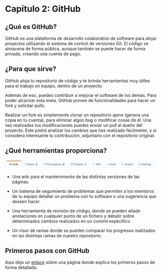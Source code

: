 # Capítulo 2: GitHub

## ¿Qué es GitHub?

GitHub es una plataforma de desarrollo colaborativo de software para alojar proyectos
utilizando el sistema de control de versiones Git. El código se almacena de forma
pública, aunque también se puede hacer de forma privada, creando una cuenta de pago.

## ¿Para que sirve?

GitHub aloja tu repositorio de código y te brinda herramientas muy útiles para el
trabajo en equipo, dentro de un proyecto.

Además de eso, puedes contribuir a mejorar el software de los demás. Para poder
alcanzar esta meta, GitHub provee de funcionalidades para hacer un fork y solicitar pulls.

Realizar un fork es simplemente clonar un repositorio ajeno (genera una copia en tu cuenta),
para eliminar algún bug o modificar cosas de él. Una vez realizadas tus modificaciones puedes
enviar un pull al dueño del proyecto. Éste podrá analizar los cambios que has realizado
fácilmente, y si considera interesante tu contribución, adjuntarlo con el repositorio original.

## ¿Qué herramientas proporciona?

![Pestañas GitHub](../images/github1.png)

* Una wiki para el mantenimiento de las distintas versiones de las páginas.

* Un sistema de seguimiento de problemas que permiten a los miembros de tu equipo
detallar un problema con tu software o una sugerencia que deseen hacer.

* Una herramienta de revisión de código, donde se pueden añadir anotaciones en
cualquier punto de un fichero y debatir sobre determinados cambios realizados en un
commit específico.

* Un visor de ramas donde se pueden comparar los progresos realizados en las distintas
ramas de nuestro repositorio.

## Primeros pasos con GitHub

Aquí dejo un [enlace](https://styde.net/primeros-pasos-con-git-y-github/) sobre
una página donde explica los primeros pasos de forma detallada.
